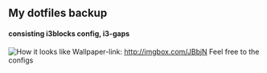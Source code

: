 ## My dotfiles backup
#### consisting i3blocks config, i3-gaps
![How it looks like](https://i.redd.it/wcf0d4c50ch21.jpg)
Wallpaper-link: http://imgbox.com/JBbjN
Feel free to the configs
